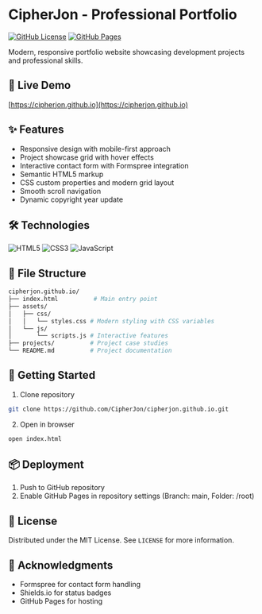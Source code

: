 # CipherJon - Professional Portfolio

[![GitHub License](https://img.shields.io/github/license/CipherJon/cipherjon.github.io)](https://github.com/CipherJon/cipherjon.github.io/blob/main/LICENSE)
[![GitHub Pages](https://img.shields.io/badge/deployed%20on-GitHub%20Pages-blue)](https://cipherjon.github.io)

Modern, responsive portfolio website showcasing development projects and professional skills.

## 🚀 Live Demo
[https://cipherjon.github.io](https://cipherjon.github.io)

## ✨ Features
- Responsive design with mobile-first approach
- Project showcase grid with hover effects
- Interactive contact form with Formspree integration
- Semantic HTML5 markup
- CSS custom properties and modern grid layout
- Smooth scroll navigation
- Dynamic copyright year update

## 🛠 Technologies
![HTML5](https://img.shields.io/badge/-HTML5-E34F26?logo=html5&logoColor=white)
![CSS3](https://img.shields.io/badge/-CSS3-1572B6?logo=css3&logoColor=white)
![JavaScript](https://img.shields.io/badge/-JavaScript-F7DF1E?logo=javascript&logoColor=black)

## 📁 File Structure
```bash
cipherjon.github.io/
├── index.html          # Main entry point
├── assets/
│   ├── css/
│   │   └── styles.css # Modern styling with CSS variables
│   └── js/
│       └── scripts.js # Interactive features
├── projects/          # Project case studies
└── README.md          # Project documentation
```

## 🚦 Getting Started
1. Clone repository
```bash
git clone https://github.com/CipherJon/cipherjon.github.io.git
```
2. Open in browser
```bash
open index.html
```

## 📦 Deployment
1. Push to GitHub repository
2. Enable GitHub Pages in repository settings (Branch: main, Folder: /root)

## 📄 License
Distributed under the MIT License. See `LICENSE` for more information.

## 🙏 Acknowledgments
- Formspree for contact form handling
- Shields.io for status badges
- GitHub Pages for hosting